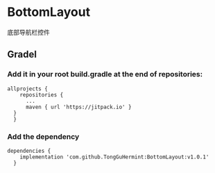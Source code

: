 # BottomLayout
底部导航栏控件
## Gradel
 ### Add it in your root build.gradle at the end of repositories:
  ```
  allprojects {
	  repositories {
        ...
        maven { url 'https://jitpack.io' }
    }
	}
   ```
  ### Add the dependency
  ```
  dependencies {
      implementation 'com.github.TongGuHermint:BottomLayout:v1.0.1'
	}
```
